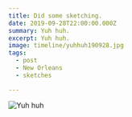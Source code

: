 ```yaml
---
title: Did some sketching.
date: 2019-09-28T22:00:00.000Z
summary: Yuh huh.
excerpt: Yuh huh.
image: timeline/yuhhuh190928.jpg
tags:
  - post
  - New Orleans
  - sketches

---
```


![Yuh huh](https://davidrhoden.com/static/img/timeline/yuhhuh190928.jpg)